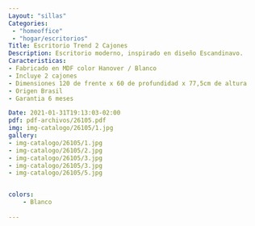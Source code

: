 ```yaml
---
Layout: "sillas"
Categories:
 - "homeoffice"
 - "hogar/escritorios"
Title: Escritorio Trend 2 Cajones
Description: Escritorio moderno, inspirado en diseño Escandinavo.
Caracteristicas: 
- Fabricado en MDF color Hanover / Blanco
- Incluye 2 cajones
- Dimensiones 120 de frente x 60 de profundidad x 77,5cm de altura
- Origen Brasil 
- Garantia 6 meses

Date: 2021-01-31T19:13:03-02:00
pdf: pdf-archivos/26105.pdf
img: img-catalogo/26105/1.jpg
gallery: 
- img-catalogo/26105/1.jpg
- img-catalogo/26105/2.jpg
- img-catalogo/26105/3.jpg
- img-catalogo/26105/3.jpg
- img-catalogo/26105/5.jpg


colors:
    - Blanco
    
---
```

